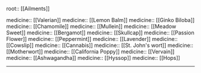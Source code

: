 root:: [[Ailments]]

medicine:: [[Valerian]]
medicine:: [[Lemon Balm]]
medicine:: [[Ginko Biloba]]
medicine:: [[Chamomile]]
medicine:: [[Mullein]]
medicine:: [[Meadow Sweet]]
medicine:: [[Bergamot]]
medicine:: [[Skullcap]]
medicine:: [[Passion Flower]]
medicine:: [[Peppermint]]
medicine:: [[Lavender]]
medicine:: [[Cowslip]]
medicine:: [[Cannabis]]
medicine:: [[St. John's wort]]
medicine:: [[Motherwort]]
medicine:: [[California Poppy]]
medicine:: [[Vervain]]
medicine:: [[Ashwagandha]]
medicine:: [[Hyssop]]
medicine:: [[Hops]]


----

